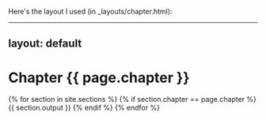 Here's the layout I used (in _layouts/chapter.html):

---
layout: default
---

<h1>Chapter {{ page.chapter }}</h1>

{% for section in site.sections %}
{% if section.chapter == page.chapter %}
{{ section.output }}
{% endif %}
{% endfor %}

